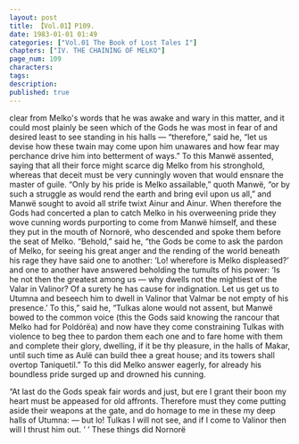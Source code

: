 ```yaml
---
layout: post
title: 【Vol.01】P109.
date: 1983-01-01 01:49
categories: ["Vol.01 The Book of Lost Tales I"]
chapters: ["IV. THE CHAINING OF MELKO"]
page_num: 109
characters: 
tags: 
description: 
published: true
---
```


<p style="text-indent: 0;">
clear from Melko's words that he was awake and wary in this matter, and it could most plainly be seen which of the Gods he was most in fear of and desired least to see standing in his halls — “therefore,” said he, “let us devise how these twain may come upon him unawares and how fear may perchance drive him into betterment of ways.” To this Manwë assented, saying that all their force might scarce dig Melko from his stronghold, whereas that deceit must be very cunningly woven that would ensnare the master of guile. “Only by his pride is Melko assailable,” quoth Manwë, “or by such a struggle as would rend the earth and bring evil upon us all,” and Manwë sought to avoid all strife twixt Ainur and Ainur. When therefore the Gods had concerted a plan to catch Melko in his overweening pride they wove cunning words purporting to come from Manwë himself, and these they put in the mouth of Nornorë, who descended and spoke them before the seat of Melko. “Behold,” said he, “the Gods be come to ask the pardon of Melko, for seeing his great anger and the rending of the world beneath his rage they have said one to another: ‘Lo! wherefore is Melko displeased?’ and one to another have answered beholding the tumults of his power: ‘Is he not then the greatest among us — why dwells not the mightiest of the Valar in Valinor? Of a surety he has cause for indignation. Let us get us to Utumna and beseech him to dwell in Valinor that Valmar be not empty of his presence.’ To this,” said he, “Tulkas alone would not assent, but Manwë bowed to the common voice (this the Gods said knowing the rancour that Melko had for Poldórëa) and now have they come constraining Tulkas with violence to beg thee to pardon them each one and to fare home with them and complete their glory, dwelling, if it be thy pleasure, in the halls of Makar, until such time as Aulë can build thee a great house; and its towers shall overtop Taniquetil.” To this did Melko answer eagerly, for already his boundless pride surged up and drowned his cunning.
</p>

“At last do the Gods speak fair words and just, but ere I grant their boon my heart must be appeased for old affronts. Therefore must they come putting aside their weapons at the gate, and do homage to me in these my deep halls of Utumna: — but lo! Tulkas I will not see, and if I come to Valinor then will I thrust him out. ’ ’ These things did Nornorë

